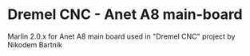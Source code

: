 # Dremel CNC - Anet A8 main-board

Marlin 2.0.x for Anet A8 main board used in "Dremel CNC" project by Nikodem Bartnik        

